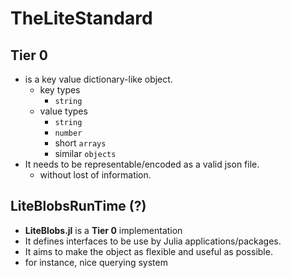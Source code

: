 # TheLiteStandard

## Tier 0

- is a key value dictionary-like object. 
    - key types 
        - `string` 
    - value types 
        - `string` 
        - `number` 
        - short `arrays` 
        - similar `objects` 
- It needs to be representable/encoded as a valid json file.
    - without lost of information.

## LiteBlobsRunTime (?)

- **LiteBlobs.jl** is a **Tier 0** implementation
- It defines interfaces to be use by Julia applications/packages.
- It aims to make the object as flexible and useful as possible.
- for instance, nice querying system